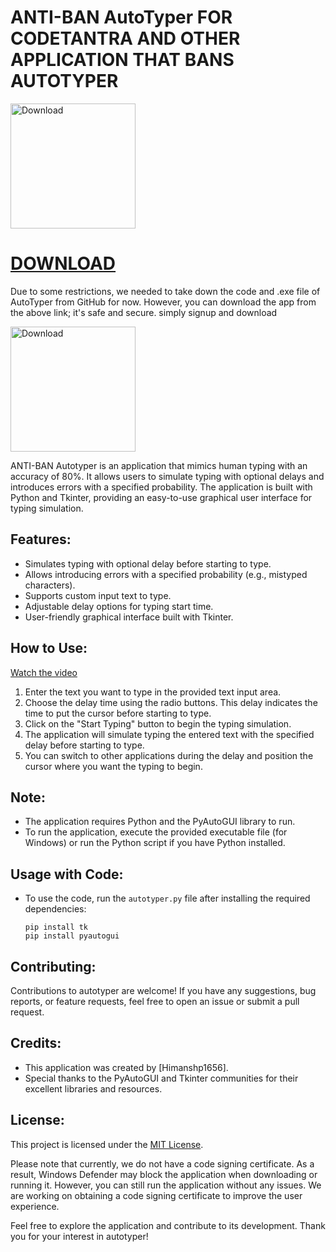 # ANTI-BAN AutoTyper FOR CODETANTRA AND OTHER APPLICATION THAT BANS AUTOTYPER

[<img src="https://img.shields.io/badge/Download-Click%20Here-brightgreen" alt="Download" width="200"/>](https://autotyper.vercel.app)

# [DOWNLOAD](https://autotyper.vercel.app)
Due to some restrictions, we needed to take down the code and .exe file of AutoTyper from GitHub for now. However, you can download the app from the above link; it's safe and secure. simply signup and download

[<img src="https://img.shields.io/badge/Download-Click%20Here-brightgreen" alt="Download" width="200"/>](https://autotyper.vercel.app)


ANTI-BAN Autotyper is an application that mimics human typing with an accuracy of 80%. It allows users to simulate typing with optional delays and introduces errors with a specified probability. The application is built with Python and Tkinter, providing an easy-to-use graphical user interface for typing simulation.

## Features:

- Simulates typing with optional delay before starting to type.
- Allows introducing errors with a specified probability (e.g., mistyped characters).
- Supports custom input text to type.
- Adjustable delay options for typing start time.
- User-friendly graphical interface built with Tkinter.

## How to Use:

[Watch the video](https://www.youtube.com/watch?v=QJkFHR3g8eQ)

1. Enter the text you want to type in the provided text input area.
2. Choose the delay time using the radio buttons. This delay indicates the time to put the cursor before starting to type.
3. Click on the "Start Typing" button to begin the typing simulation.
4. The application will simulate typing the entered text with the specified delay before starting to type.
5. You can switch to other applications during the delay and position the cursor where you want the typing to begin.

## Note:

- The application requires Python and the PyAutoGUI library to run. 
- To run the application, execute the provided executable file (for Windows) or run the Python script if you have Python installed.

## Usage with Code:

- To use the code, run the `autotyper.py` file after installing the required dependencies:
    ```
    pip install tk
    pip install pyautogui
    ```

## Contributing:

Contributions to autotyper are welcome! If you have any suggestions, bug reports, or feature requests, feel free to open an issue or submit a pull request.

## Credits:

- This application was created by [Himanshp1656].
- Special thanks to the PyAutoGUI and Tkinter communities for their excellent libraries and resources.

## License:

This project is licensed under the [MIT License](LICENSE).

Please note that currently, we do not have a code signing certificate. As a result, Windows Defender may block the application when downloading or running it. However, you can still run the application without any issues. We are working on obtaining a code signing certificate to improve the user experience.

Feel free to explore the application and contribute to its development. Thank you for your interest in autotyper!

